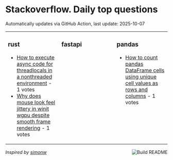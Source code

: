 # Stackoverflow. Daily top questions 

Automatically updates via GitHub Action, last update: <!-- date starts -->2025-10-07<!-- date ends -->


<table><tr><td valign="top" width="33%">

### rust
<!-- rust starts -->
* [How to execute async code for threadlocals in a nonthreaded environment](https://stackoverflow.com/questions/79783292/how-to-execute-async-code-for-thread-locals-in-a-non-threaded-environment) - 1 votes
* [Why does mouse look feel jittery in winit  wgpu despite smooth frame rendering](https://stackoverflow.com/questions/79783359/why-does-mouse-look-feel-jittery-in-winit-wgpu-despite-smooth-frame-rendering) - 1 votes
<!-- rust ends -->
</td><td valign="top" width="34%">


### fastapi
<!-- fastapi starts -->

<!-- fastapi ends -->
</td><td valign="top" width="34%">


### pandas
<!-- pandas starts -->
* [How to count pandas DataFrame cells using unique cell values as rows and columns](https://stackoverflow.com/questions/79784134/how-to-count-pandas-dataframe-cells-using-unique-cell-values-as-rows-and-columns) - 1 votes
<!-- pandas ends -->
</td></tr></table>

<a href="https://github.com/hp0404/hp0404/actions"><img src="https://github.com/hp0404/hp0404/workflows/Build%20README/badge.svg" align="right" alt="Build README"></a> <p>*Inspired by  [simonw](https://github.com/simonw/simonw)*</p>
